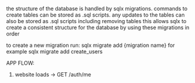 the structure of the database is handled by sqlx migrations.
commands to create tables can be stored as .sql scripts.
any updates to the tables can also be stored as .sql scripts including removing tables
this allows sqlx to create a consistent structure for the database by using these migrations in order

to create a new migration run:
sqlx migrate add {migration name}
for example
sqlx migrate add create_users


APP FLOW:
1. website loads -> GET /auth/me